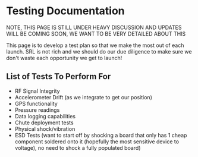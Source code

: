 # Testing Documentation

NOTE, THIS PAGE IS STILL UNDER HEAVY DISCUSSION AND UPDATES WILL BE COMING SOON, WE WANT TO BE VERY DETAILED ABOUT THIS

This page is to develop a test plan so that we make the most out of each launch. SRL is not rich and we should do our due diligence to make sure we don't waste each opportunity we get to launch!

## List of Tests To Perform For 

- RF Signal Integrity
- Accelerometer Drift (as we integrate to get our position)
- GPS functionality
- Pressure readings
- Data logging capabilities
- Chute deployment tests
- Physical shock/vibration
- ESD Tests (want to start off by shocking a board that only has 1 cheap component soldered onto it (hopefully the most sensitive device to voltage), no need to shock a fully populated board)

